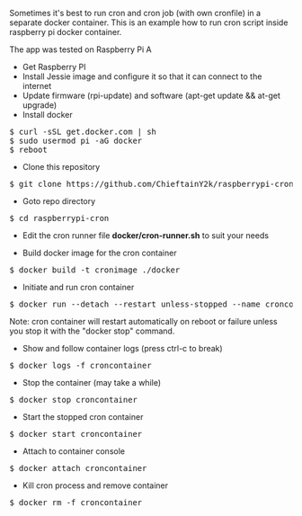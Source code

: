 Sometimes it's best to run cron and cron job (with own cronfile) in a separate docker container. This is an example how to run cron script inside raspberry pi docker container.

The app was tested on Raspberry Pi A 

* Get Raspberry PI
* Install Jessie image and configure it so that it can connect to the internet
* Update firmware (rpi-update) and software (apt-get update && at-get upgrade)
* Install docker
<pre>
$ curl -sSL get.docker.com | sh
$ sudo usermod pi -aG docker
$ reboot
</pre>
        
* Clone this repository
<pre>
$ git clone https://github.com/ChieftainY2k/raspberrypi-cron 
</pre>
 
* Goto repo directory
<pre>
$ cd raspberrypi-cron
</pre>
 
* Edit the cron runner file **docker/cron-runner.sh** to suit your needs
 
* Build docker image for the cron container
<pre>
$ docker build -t cronimage ./docker 
</pre>
 
* Initiate and run cron container
<pre>
$ docker run --detach --restart unless-stopped --name croncontainer cronimage
</pre>
Note: cron container will restart automatically on reboot or failure unless you stop it with the "docker stop" command. 

* Show and follow container logs (press ctrl-c to break)
<pre>
$ docker logs -f croncontainer
</pre>

* Stop the container (may take a while)
<pre>
$ docker stop croncontainer  
</pre>

* Start the stopped cron container
<pre>
$ docker start croncontainer
</pre>

* Attach to container console
<pre>
$ docker attach croncontainer
</pre>

* Kill cron process and remove container
<pre>
$ docker rm -f croncontainer
</pre>

